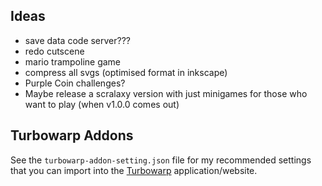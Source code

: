 ## Ideas
- save data code server???
- redo cutscene
- mario trampoline game
- compress all svgs (optimised format in inkscape)
- Purple Coin challenges?
- Maybe release a scralaxy version with just minigames for those who want to play (when v1.0.0 comes out)


## Turbowarp Addons
See the `turbowarp-addon-setting.json` file for my recommended settings that you can import into the [Turbowarp](https://desktop.turbowarp.org/) application/website.
